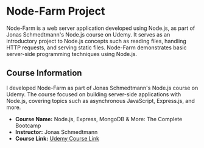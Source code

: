 # Node-Farm Project

Node-Farm is a web server application developed using Node.js, as part of Jonas Schmedtmann's Node.js course on Udemy. It serves as an introductory project to Node.js concepts such as reading files, handling HTTP requests, and serving static files. Node-Farm demonstrates basic server-side programming techniques using Node.js.

## Course Information

I developed Node-Farm as part of Jonas Schmedtmann's Node.js course on Udemy. The course focused on building server-side applications with Node.js, covering topics such as asynchronous JavaScript, Express.js, and more.

- **Course Name:** Node.js, Express, MongoDB & More: The Complete Bootcamp
- **Instructor:** Jonas Schmedtmann
- **Course Link:** [Udemy Course Link](https://www.udemy.com/course/nodejs-express-mongodb-bootcamp/)

